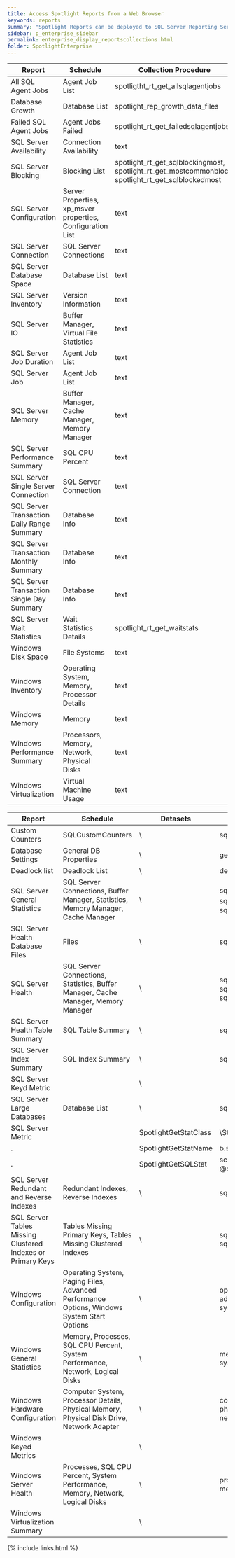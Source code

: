 ```yaml
---
title: Access Spotlight Reports from a Web Browser
keywords: reports
summary: "Spotlight Reports can be deployed to SQL Server Reporting Services where they can be accessed via a web browser."
sidebar: p_enterprise_sidebar
permalink: enterprise_display_reportscollections.html
folder: SpotlightEnterprise
---
```



Report | Schedule | Collection Procedure
-------|----------|---------------------
All SQL Agent Jobs | Agent Job List | spotligtht_rt_get_allsqlagentjobs
Database Growth	| Database List	| spotlight_rep_growth_data_files
Failed SQL Agent Jobs	| Agent Jobs Failed	| spotlight_rt_get_failedsqlagentjobs
SQL Server Availability	| Connection Availability	| text
SQL Server Blocking	| Blocking List	| spotlight_rt_get_sqlblockingmost, spotlight_rt_get_mostcommonblock, spotlight_rt_get_sqlblockedmost
SQL Server Configuration | Server Properties, xp_msver properties, Configuration List | text
SQL Server Connection	| SQL Server Connections | text
SQL Server Database Space	| Database List	| text
SQL Server Inventory | Version Information | text
SQL Server IO |	Buffer Manager, Virtual File Statistics |	text
SQL Server Job Duration |	Agent Job List | text
SQL Server Job | Agent Job List |	text
SQL Server Memory | Buffer Manager, Cache Manager, Memory Manager | text
SQL Server Performance Summary | SQL CPU Percent | text
SQL Server Single Server Connection | SQL Server Connection | text
SQL Server Transaction Daily Range Summary | Database Info | text
SQL Server Transaction Monthly Summary | Database Info | text
SQL Server Transaction Single Day Summary | Database Info	| text
SQL Server Wait Statistics | Wait Statistics Details | spotlight_rt_get_waitstats
Windows Disk Space | File Systems	| text
Windows Inventory	| Operating System, Memory, Processor Details	| text
Windows Memory | Memory | text
Windows Performance Summary | Processors, Memory, Network, Physical Disks | text
Windows Virtualization | Virtual Machine Usage | text


Report | Schedule	| Datasets | statistic_class_name	| Procedure
-------|----------|----------|----------------------|----------
Custom Counters	| SQLCustomCounters |	\	| sqlcustomcounters | spotlight_rt_get_custom_counter
Database Settings	| General DB Properties |	\	| generaldbproperties	| spotlight_rt_get_point_data
Deadlock list	| Deadlock List |	\	| deadlocklist | spotlight_rt_get_batch_data
SQL Server  General Statistics | SQL Server Connections, Buffer Manager, Statistics, Memory Manager, Cache Manager | \	| sqlconnections，sqlbuffermanager, sqlstatistics，sqlmemorymanager，sqlcachemanager | spotlight_rt_get_batch_data
SQL Server  Health Database Files	| Files |	\	 | sqlfiles	| spotlight_rt_get_point_data
SQL Server Health	| SQL Server Connections, Statistics, Buffer Manager, Cache Manager, Memory Manager | \	| sqlconnections，sqlstatistics，sqlbuffermanager, sqlcachemanager, sqlmemorymanager | sqlconnections
SQL Server Health Table Summary | SQL Table Summary | \	| sqltablesummary |	spotlight_rt_get_point_data_top
SQL Server Index Summary | SQL Index Summary | \ | sqlindexsummary | spotlight_rt_get_point_data_top
SQL Server Keyd Metric |  |	\	| |
SQL Server Large Databases | Database List | \	| sqldatabaselist	| spotlight_rt_get_point_data_top
SQL Server  Metric |  |	SpotlightGetStatClass	| \StoredProcs\SSR_proc_get_tables.sql	| spotlight_get_tables
. |  | SpotlightGetStatName | b.statistic_class_name = @table_name | text
. |  | SpotlightGetSQLStat | sc.statistic_class_name = @stat_class_name | text
SQL Server Redundant and Reverse Indexes | Redundant Indexes, Reverse Indexes | \ | sqlredundantindexes,sqlreverseindexes | spotlight_rt_get_point_data
SQL Server Tables Missing Clustered Indexes or Primary Keys | Tables Missing Primary Keys, Tables Missing Clustered Indexes | \	| sqltablesmissingprimarykeys, sqltablesmissingclusteredindexes | spotlight_rt_get_point_data
Windows Configuration	| Operating System, Paging Files, Advanced Performance Options, Windows System Start Options | \ |  operatingsystem, pagingfiles, advancedperformanceoptions, systemoptions | spotlight_rt_get_point_data
Windows General Statistics | Memory, Processes, SQL CPU Percent, System Performance, Network, Logical Disks | \ | memory, processors, sqlcpupercent, system, network, logicaldisks | spotlight_rt_get_batch_data
Windows Hardware Configuration | Computer System, Processor Details, Physical Memory, Physical Disk Drive, Network Adapter | \	| computersystem, processordetails, physicalmemory, physicaldiskdrive, networkadapter | spotlight_rt_get_point_data
Windows Keyed Metrics	| | \	 |  |	text
Windows Server Health	| Processes, SQL CPU Percent, System Performance, Memory, Network, Logical Disks | \ | processors, sqlcpupercent, system, memory, network, logicaldisks | dbo.spotlight_rt_get_batch_data
Windows Virtualization Summary |  |	\	|  | text

{% include links.html %}
